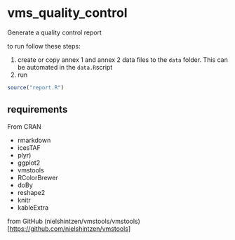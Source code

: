 # vms_quality_control
Generate a quality control report

to run follow these steps:
1. create or copy annex 1 and annex 2 data files to the `data` folder.  This can be automated in the `data.R`script
2. run 
``` r
source("report.R")
```

## requirements

From CRAN
* rmarkdown
* icesTAF
* plyr)
* ggplot2
* vmstools
* RColorBrewer
* doBy
* reshape2
* knitr
* kableExtra

from GitHub
(nielshintzen/vmstools/vmstools)[https://github.com/nielshintzen/vmstools]
